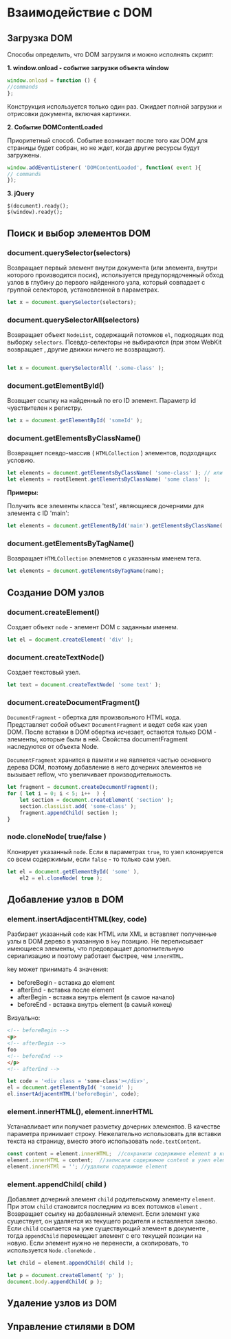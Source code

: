 # Взаимодействие с DOM

## Загрузка DOM

Способы определить, что DOM загрузиля и можно исполнять скрипт:

**1. window.onload - событие загрузки объекта window**

``` javascript
window.onload = function () {
//commands
};
```

Конструкция используется только один раз. 
Ожидает полной загрузки и отрисовки документа, включая картинки.

**2. Событие DOMContentLoaded**

Приоритетный способ. Событие возникает после того как DOM для страницы будет собран, но не ждет, когда другие ресурсы будут загружены.

``` javascript
window.addEventListener( 'DOMContentLoaded', function( event ){
// commands
});
```

**3. jQuery**

``` javascripr
$(document).ready();
$(window).ready();
```


## Поиск и выбор элементов DOM

### document.querySelector(selectors)

Возвращает первый элемент внутри документа (или элемента, внутри которого производится посик), используется предупорядоченный обход узлов в глубину до первого найденного узла, который совпадает с группой селекторов, установленной в параметрах.

```javascript
let x = document.querySelector(selectors);
```

### document.querySelectorAll(selectors)

Возвращает объект ```NodeList```, содержащий потомков ```el```, подходящих под выборку ```selectors```. Псевдо-селекторы не выбираются (при этом WebKit возвращает <html>, другие движки ничего не возвращают).

``` javascript

let x = document.querySelectorAll( '.some-class' );

```

### document.getElementById()

Возвщает ссылку на найденный по его ID элемент. Параметр id чувствителен к регистру.

```javascript
let x = document.getElementById( 'someId' );

```

### document.getElementsByClassName()

Возвращает псевдо-массив ( ```HTMLCollection``` ) элементов, подходящих условию.

```javascript
let elements = document.getElementsByClassName( 'some-class' ); // или
let elements = rootElement.getElementsByClassName( 'some class' );
```

**Примеры:**

Получить все элементы класса 'test', являющиеся дочерними для элемента с ID 'main':
```javascript
let elements = document.getElementById('main').getElementsByClassName('test');
```

### document.getElementsByTagName()

Возвращает ```HTMLCollection``` элемнетов с указанным именем тега.

```javascript
let elements = document.getElementsByTagName(name);
```

## Создание DOM узлов

### document.createElement()

Создает объект ```node``` - элемент DOM с заданным именем.

``` javascript
let el = document.createElement( 'div' );
```

### document.createTextNode()

Создает текстовый узел.

```javascript
let text = document.createTextNode( 'some text' );
```

### document.createDocumentFragment()

```DocumentFragment``` - обертка для произвольного HTML кода. Представляет собой объект ```DocumentFragment``` и ведет себя как узел DOM. После вставки в DOM обертка исчезает, остаются только DOM - элементы, которые были в ней. 
Свойства documentFragment наследуются от объекта Node.

```DocumentFragment``` хранится в памяти и не является частью основного дерева DOM, поэтому добавление в него дочерних элементов не вызывает reflow, что увеличивает производительность.


``` javascript
let fragment = document.createDocumentFragment();
for ( let i = 0; i < 5; i++  ) {
	let section = document.createElement( 'section' );
	section.classList.add( 'some-class' );
	fragment.appendChild( section );
}
```

### node.cloneNode( true/false )

Клонирует указанный ```node```. Если в параметрах ```true```, то узел клонируется со всем содержимым, если ```false``` - то только сам узел.

```javascript
let el = document.getElementById( 'some' ),
    el2 = el.cloneNode( true );
```


## Добавление узлов в DOM

### element.insertAdjacentHTML(key, code)

Разбирает указанный ```code``` как HTML или XML и вставляет полученные узлы в DOM дерево в указанную в ```key``` позицию. Не переписывает имеющиеся элементы, что предовращает дополнительную сериализацию и поэтому работает быстрее, чем ```innerHTML```.

key может принимать 4 значения: 
* beforeBegin - вставка до element
* afterEnd - вставка после element
* afterBegin - вставка внутрь element (в самое начало)
* beforeEnd - вставка внутрь element (в самый конец)

Визуально: 

``` HTML
<!-- beforeBegin -->
<p>
<!-- afterBegin -->
foo
<!-- beforeEnd -->
</p>
<!-- afterEnd -->
```

```javascript
let code = '<div class = 'some-class'></div>',
el = document.getElementById( 'someid' );
el.insertAdjacentHTML('beforeBegin', code);

```

### element.innerHTML(), element.innerHTML

Устанавливает или получает разметку дочерних элементов. В качестве параметра принимает строку.
Нежелательно использовать для вставки текста на страницу, вместо этого использовать ```node.textContent```.

``` javascript
const content = element.innerHTML;  //сохранили содержимое element в константу content
element.innerHTML = content;  //записали содержимое content в узел element, предыдущее содержимое удаляется
element.innerHTMl = ''; //удалили содержимое element
```

### element.appendChild( child )

Добавляет дочерний элемент ```child``` родительскому элементу ```element```. При этом ```child``` становится последним из всех потомков ```element``` . Возвращает ссылку на добавленный элемент.
Если элемент уже существует, он удаляется из текущего родителя и вставляется заново.
Если ```child``` ссылается на уже существующий элемент в документе , тогда ```appendChild``` перемещает элемент с его текущей позиции на новую. Если элемент нужно не перенести, а скопировать, то используется  ```Node.cloneNode``` .

```javascript
let child = element.appendChild( child );

let p = document.createElement( 'p' );
document.body.appendChild( p );
```


## Удаление узлов из DOM


## Управление стилями в DOM


